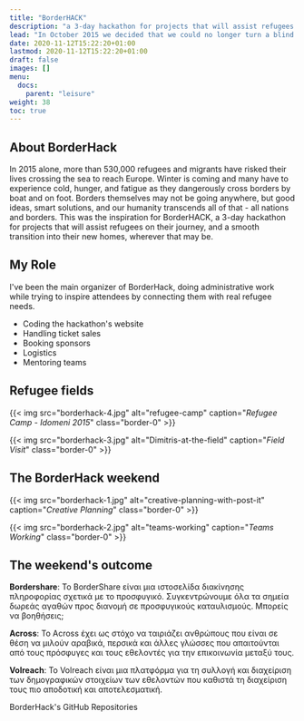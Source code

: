 ```yaml
---
title: "BorderHACK"
description: "a 3-day hackathon for projects that will assist refugees on their journey, and a smooth transition into their new homes."
lead: "In October 2015 we decided that we could no longer turn a blind eye to the ongoing refugee crisis. That's why we built BorderHACK (borderhack.org) - A hackathon that helped local techies to built solutions for those who were coming in."
date: 2020-11-12T15:22:20+01:00
lastmod: 2020-11-12T15:22:20+01:00
draft: false
images: []
menu:
  docs:
    parent: "leisure"
weight: 38
toc: true
---
```


## About BorderHack

In 2015 alone, more than 530,000 refugees and migrants have risked their lives crossing the sea to reach Europe. Winter is coming and many have to experience cold, hunger, and fatigue as they dangerously cross borders by boat and on foot. Borders themselves may not be going anywhere, but good ideas, smart solutions, and our humanity transcends all of that - all nations and borders. This was the inspiration for BorderHACK, a 3-day hackathon for projects that will assist refugees on their journey, and a smooth transition into their new homes, wherever that may be.

## My Role

I've been the main organizer of BorderHack, doing administrative work while trying to inspire attendees by connecting them with real refugee needs.

* Coding the hackathon's website
* Handling ticket sales
* Booking sponsors
* Logistics
* Mentoring teams

## Refugee fields

{{< img src="borderhack-4.jpg" alt="refugee-camp" caption="<em>Refugee Camp - Idomeni 2015</em>" class="border-0" >}}

{{< img src="borderhack-3.jpg" alt="Dimitris-at-the-field" caption="<em>Field Visit</em>" class="border-0" >}}

## The BorderHack weekend

{{< img src="borderhack-1.jpg" alt="creative-planning-with-post-it" caption="<em>Creative Planning</em>" class="border-0" >}}

{{< img src="borderhack-2.jpg" alt="teams-working" caption="<em>Teams Working</em>" class="border-0" >}}

## The weekend's outcome

**Bordershare**: Το BorderShare είναι μια ιστοσελίδα διακίνησης πληροφορίας σχετικά με το προσφυγικό. Συγκεντρώνουμε όλα τα σημεία δωρεάς αγαθών προς διανομή σε προσφυγικούς καταυλισμούς. Μπορείς να βοηθήσεις;

**Across**: To Across έχει ως στόχο να ταιριάζει ανθρώπους που είναι σε θέση να μιλούν αραβικά, περσικά και άλλες γλώσσες που απαιτούνται από τους πρόσφυγες και τους εθελοντές για την επικοινωνία μεταξύ τους.

**Volreach**: To Volreach είναι μια πλατφόρμα για τη συλλογή και διαχείριση των δημογραφικών στοιχείων των εθελοντών που καθιστά τη διαχείριση τους πιο αποδοτική και αποτελεσματική.

BorderHack's GitHub Repositories
